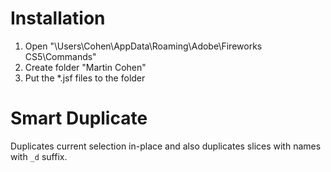 Installation
============

  1. Open "\Users\Cohen\AppData\Roaming\Adobe\Fireworks CS5\Commands"
  2. Create folder "Martin Cohen"
  3. Put the *.jsf files to the folder 

Smart Duplicate
===============

Duplicates current selection in-place and also duplicates slices with names with `_d` suffix.
